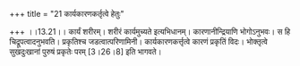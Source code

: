 +++
title = "21 कार्यकारणकर्तृत्वे हेतुः"

+++
।।13.21।। कार्यं शरीरम्। शरीरं कार्यमुच्यते इत्यभिधानम्। कारणानीन्द्रियाणि
भोगोऽनुभवः। स हि चिद्रूपत्वादनुभवति। प्रकृतिश्च
जडत्वात्परिणामिनी। कार्यकारणकर्त्तृत्वे कारणं प्रकृतिं विदः। भोक्तृत्वे
सुखदुःखानां पुरुषं प्रकृतेः परम् \[3।26।8\] इति भागवते।
